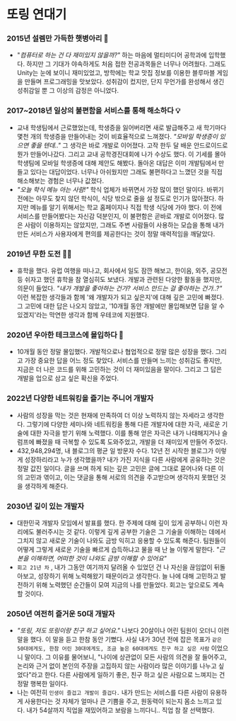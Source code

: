 # 또링 연대기

### 2015년 설렘만 가득한 햇병아리 🐣

- "*컴퓨터로 하는 건 다 재미있지 않을까?"* 하는 마음에 멀티미디어 공학과에 입학했다. 하지만 그 기대가 야속하게도 처음 접한 전공과목들은 너무나 어려웠다. 그래도 Unity는 눈에 보이니 재미있었고, 방학에는 학교 맛집 정보를 이용한 블루마블 게임을 만들며 프로그래밍을 맛보았다. 성취감이 컸지만, 단지 무언가를 완성해서 생긴 성취감일 뿐 그 이상의 감정은 아니었다.

### 2017~2018년 일상의 불편함을 서비스를 통해 해소하다 💡

- 교내 학생팀에서 근로했었는데, 학생증을 잃어버리면 새로 발급해주고 새 학기마다 몇천 개의 학생증을 만들어내는 것이 비효율적으로 느껴졌다. *"모바일 학생증이 있으면 좋을 텐데.."* 그 생각은 바로 개발로 이어졌다. 고작 한두 달 배운 안드로이드로 뭔가 만들어나갔다. 그리고 교내 공학경진대회에 나가 수상도 했다. 이 기세를 몰아 학생팀에 모바일 학생증에 대해 제안도 해봤다. 돌아온 대답은 이미 개발팀에서 만들고 있다는 대답이었다. 너무나 아쉬웠지만 그래도 불편하다고 느꼈던 것을 직접 해소해보는 경험은 너무나 값졌다.
- *"오늘 학식 메뉴 아는 사람!"* 학식 업체가 바뀌면서 가장 많이 했던 말이다. 바뀌기 전에는 아무도 찾지 않던 학식이, 식당 밖으로 줄을 설 정도로 인기가 많아졌다. 하지만 메뉴를 알기 위해서는 학교 홈페이지나 직접 학생 식당에 가야 했다. 이 전에 서비스를 만들어봤다는 자신감 덕분인지, 이 불편함은 곧바로 개발로 이어졌다. 많은 사람이 이용하지는 않았지만, 그래도 주변 사람들이 사용하는 모습을 통해 내가 만든 서비스가 사용자에게 편의를 제공한다는 것이 정말 매력적임을 깨달았다.

### 2019년 무한 도전 🏃🏻

- 휴학을 했다. 유럽 여행을 떠나고, 회사에서 일도 잠깐 해보고, 한이음, 외주, 공모전 등 쉬자고 했던 휴학을 참 열심히도 보냈다. 개발과 관련된 다양한 활동을 했지만, 의문이 들었다. *"내가 개발을 좋아하는 건가? 서비스 만드는 걸 좋아하는 건가..?"* 이런 복잡한 생각들과 함께 '왜 개발자가 되고 싶은지'에 대해 깊은 고민에 빠졌다. 그 고민에 대한 답은 나오지 않았고, '10개월 동안 개발에만 몰입해보면 답을 알 수 있겠지'라는 막연한 생각과 함께 우테코에 지원했다.

### 2020년 우아한 테크코스에 몰입하다 🎯

- 10개월 동안 정말 몰입했다. 개발적으로나 협업적으로 정말 많은 성장을 했다. 그리고 가장 중요한 답을 어느 정도 찾았다. 서비스를 만들며 느끼는 성취감도 좋지만, 지금은 더 나은 코드를 위해 고민하는 것이 더 재미있음을 말이다. 그리고 그 답은 개발을 업으로 삼고 싶은 확신을 주었다.

### 2022년 다양한 네트워킹을 즐기는 주니어 개발자

- 사람의 성장을 막는 것은 현재에 만족하여 더 이상 노력하지 않는 자세라고 생각한다. 그렇기에 다양한 세미나와 네트워킹을 통해 다른 개발자에 대한 자극, 새로운 기술에 대한 자극을 받기 위해 노력했다. 이를 통해 얻은 자극은 내가 나태해지거나 슬럼프에 빠졌을 때 극복할 수 있도록 도와주었고, 개발을 더 재미있게 만들어 주었다.
- 432,948,294명, 내 블로그의 평균 일 방문자 수다. 12년 전 시작한 블로그가 이렇게 성장하리라고 누가 생각했을까? 내가 가진 지식을 다른 사람에게 공유하는 것은 정말 값진 일이다. 글을 쓰며 하게 되는 깊은 고민은 글에 그대로 묻어나와 다른 이의 고민과 엮이고, 이는 댓글을 통해 서로의 의견을 주고받으며 생각하지 못했던 것을 생각하게 해준다.

### 2030년 깊이 있는 개발자

- 대한민국 개발자 모임에서 발표를 했다. 한 주제에 대해 깊이 있게 공부하니 이런 자리에도 불러주시는 것 같다. 이렇게 깊게 공부한 기술은 그 기술을 이해하는 데에서 그치지 않고 새로운 기술이 나와도 금방 익히고 응용할 수 있도록 해준다. 팀원들이 어떻게 그렇게 새로운 기술을 빠르게 습득하냐고 물을 때 난 늘 이렇게 말한다. *"근본을 이해하면, 어떠한 것이 나와도 금방 이해할 수 있어요"*
- `회고 21년 차` , 내가 그동안 여기까지 달려올 수 있었던 건 나 자신을 끊임없이 뒤돌아보고, 성장하기 위해 노력해왔기 때문이라고 생각한다. 늘 나에 대해 고민하고 발전하기 위해 노력했던 순간들이 모여 지금의 나를 만들었다. 회고는 앞으로도 계속할 것이다.

### 2050년 여전히 즐거운 50대 개발자

- *"또링, 저도 또링이랑 친구 하고 싶어요."*  나보다 20살이나 어린 팀원이 오더니 이런 말을 했다. 이 말을 듣고 한참 동안 기뻤다. 사실 내가 30년 전에 잡은 목표가 `같은 50대에게도, 한참 어린 30대에게도, 조금 높은 60대에게도 친구 하고 싶은 사람` 이었으니 말이다. 그 이유를 물어보니, "나이에 상관없이 모든 사람의 의견을 잘 들어주고, 논리와 근거 없이 본인의 주장을 고집하지 않는 사람이라 많은 이야기를 나누고 싶었다"라고 한다. 다른 사람에게 일하기 좋은, 친구 하고 싶은 사람으로 느껴지는 건 정말 행복한 일이다.
- 나는 여전히 `인생이 즐겁고 개발이 즐겁다.` 내가 만드는 서비스를 다른 사람이 유용하게 사용한다는 것 자체가 얼마나 큰 기쁨을 주고, 원동력이 되는지 몸소 느끼고 있다. 내가 54살까지 직업을 재밌어하고 보람을 느끼다니.. 직업 참 잘 선택했다.
